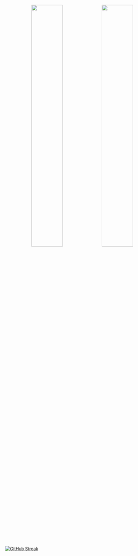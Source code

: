 <p align="center">
<img src="https://github-readme-stats.vercel.app/api?username=surajshende247&show_icons=true&hide_border=true&&count_private=true&include_all_commits=true" width="45%"/>

<img src="https://github-readme-stats.vercel.app/api/top-langs/?username=surajshende247&layout=compact&hide=Jupyter%20NoteBook" width="45%" />


</p>



[![GitHub Streak](https://github-readme-streak-stats.herokuapp.com/?user=surajshende247)](https://git.io/streak-stats)


